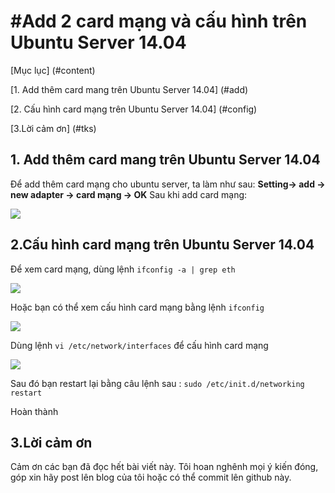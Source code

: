 #Add 2 card mạng và cấu hình trên Ubuntu Server 14.04
=======

[Mục lục] (#content)

[1. Add thêm card mang trên Ubuntu Server 14.04] (#add)
 
[2. Cấu hình card mạng trên Ubuntu Server 14.04] (#config)

[3.Lời cảm ơn] (#tks)

<a name="add"></a>
## 1. Add thêm card mang trên Ubuntu Server 14.04

Để add thêm card mạng cho ubuntu server, ta làm như sau:
**Setting-> add -> new adapter -> card mạng -> OK**
Sau khi add card mạng:

<img src=http://i.imgur.com/MYifQt0.png>

<a name="config"></a>
## 2.Cấu hình card mạng trên Ubuntu Server 14.04

Để xem card mạng, dùng lệnh ``ifconfig -a | grep eth``

<img src=http://i.imgur.com/qgxUffa.png>

Hoặc bạn có thể xem cấu hình card mạng bằng lệnh ``ifconfig``

<img src=http://i.imgur.com/VpVRC8v.png>

Dùng lệnh ``vi /etc/network/interfaces`` để cấu hình card mạng

<img src=http://i.imgur.com/vR8bhO6.png>

Sau đó bạn restart lại bằng câu lệnh sau :   ``sudo /etc/init.d/networking restart``

Hoàn thành

<a name="tks"></a>
## 3.Lời cảm ơn
Cảm ơn các bạn đã đọc hết bài viết này. Tôi hoan nghênh mọi ý kiến đóng, góp xin hãy post lên blog của tôi hoặc có thể commit lên github này.




